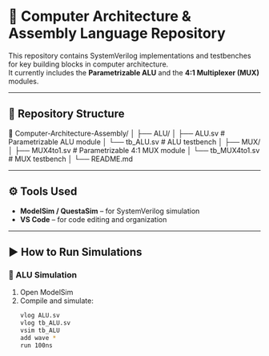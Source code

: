 # 🧮 Computer Architecture & Assembly Language Repository

This repository contains SystemVerilog implementations and testbenches for key building blocks in computer architecture.  
It currently includes the **Parametrizable ALU** and the **4:1 Multiplexer (MUX)** modules.

---

## 📁 Repository Structure

📁 Computer-Architecture-Assembly/
│
├── ALU/
│ ├── ALU.sv # Parametrizable ALU module
│ └── tb_ALU.sv # ALU testbench
│
├── MUX/
│ ├── MUX4to1.sv # Parametrizable 4:1 MUX module
│ └── tb_MUX4to1.sv # MUX testbench
│
└── README.md

---

## ⚙️ Tools Used

- **ModelSim / QuestaSim** – for SystemVerilog simulation  
- **VS Code** – for code editing and organization  

---

## ▶️ How to Run Simulations

### 🔹 ALU Simulation
1. Open ModelSim
2. Compile and simulate:
   ```bash
   vlog ALU.sv
   vlog tb_ALU.sv
   vsim tb_ALU
   add wave *
   run 100ns
  
